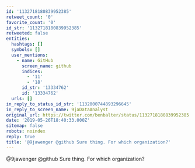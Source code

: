 ```yaml
---
id: '1132718180839952385'
retweet_count: '0'
favorite_count: '0'
id_str: '1132718180839952385'
retweeted: false
entities:
  hashtags: []
  symbols: []
  user_mentions:
    - name: GitHub
      screen_name: github
      indices:
        - '11'
        - '18'
      id_str: '13334762'
      id: '13334762'
  urls: []
in_reply_to_status_id_str: '1132000744893296645'
in_reply_to_screen_name: 9jaDataAnalyst
original_url: https://twitter.com/benbalter/status/1132718180839952385
date: '2019-05-26T18:40:33.000Z'
sitemap: false
robots: noindex
reply: true
title: '@9jawenger @github Sure thing. For which organization?'
---
```


@9jawenger @github Sure thing. For which organization?